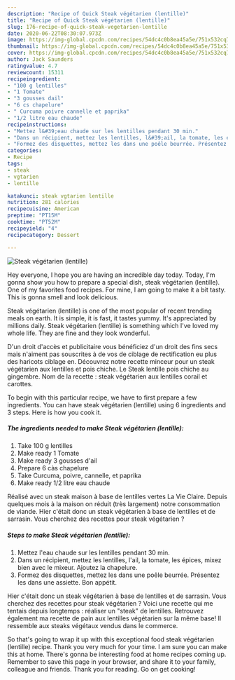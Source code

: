 ```yaml
---
description: "Recipe of Quick Steak végétarien (lentille)"
title: "Recipe of Quick Steak végétarien (lentille)"
slug: 176-recipe-of-quick-steak-vegetarien-lentille
date: 2020-06-22T08:30:07.973Z
image: https://img-global.cpcdn.com/recipes/54dc4c0b8ea45a5e/751x532cq70/steak-vegetarien-lentille-photo-principale-de-la-recette.jpg
thumbnail: https://img-global.cpcdn.com/recipes/54dc4c0b8ea45a5e/751x532cq70/steak-vegetarien-lentille-photo-principale-de-la-recette.jpg
cover: https://img-global.cpcdn.com/recipes/54dc4c0b8ea45a5e/751x532cq70/steak-vegetarien-lentille-photo-principale-de-la-recette.jpg
author: Jack Saunders
ratingvalue: 4.7
reviewcount: 15311
recipeingredient:
- "100 g lentilles"
- "1 Tomate"
- "3 gousses dail"
- "6 cs chapelure"
- " Curcuma poivre cannelle et paprika"
- "1/2 litre eau chaude"
recipeinstructions:
- "Mettez l&#39;eau chaude sur les lentilles pendant 30 min."
- "Dans un récipient, mettez les lentilles, l&#39;ail, la tomate, les épices, mixez bien avec le mixeur. Ajoutez la chapelure."
- "Formez des disquettes, mettez les dans une poêle beurrée. Présentez les dans une assiette. Bon appétit."
categories:
- Recipe
tags:
- steak
- vgtarien
- lentille

katakunci: steak vgtarien lentille 
nutrition: 281 calories
recipecuisine: American
preptime: "PT15M"
cooktime: "PT52M"
recipeyield: "4"
recipecategory: Dessert

---
```



![Steak végétarien (lentille)](https://img-global.cpcdn.com/recipes/54dc4c0b8ea45a5e/751x532cq70/steak-vegetarien-lentille-photo-principale-de-la-recette.jpg)

Hey everyone, I hope you are having an incredible day today. Today, I'm gonna show you how to prepare a special dish, steak végétarien (lentille). One of my favorites food recipes. For mine, I am going to make it a bit tasty. This is gonna smell and look delicious.

Steak végétarien (lentille) is one of the most popular of recent trending meals on earth. It is simple, it is fast, it tastes yummy. It's appreciated by millions daily. Steak végétarien (lentille) is something which I've loved my whole life. They are fine and they look wonderful.

D&#39;un droit d&#39;accès et publicitaire vous bénéficiez d&#39;un droit des fins secs mais n&#39;aiment pas souscrites à de vos de ciblage de rectification eu plus des haricots ciblage en. Découvrez notre recette minceur pour un steak végétarien aux lentilles et pois chiche. Le Steak lentille pois chiche au gingembre. Nom de la recette : steak végétarien aux lentilles corail et carottes.


To begin with this particular recipe, we have to first prepare a few ingredients. You can have steak végétarien (lentille) using 6 ingredients and 3 steps. Here is how you cook it.

<!--inarticleads1-->

##### The ingredients needed to make Steak végétarien (lentille):

1. Take 100 g lentilles
1. Make ready 1 Tomate
1. Make ready 3 gousses d&#39;ail
1. Prepare 6 càs chapelure
1. Take  Curcuma, poivre, cannelle, et paprika
1. Make ready 1/2 litre eau chaude


Réalisé avec un steak maison à base de lentilles vertes La Vie Claire. Depuis quelques mois à la maison on réduit (très largement) notre consommation de viande. Hier c&#39;était donc un steak végétarien à base de lentilles et de sarrasin. Vous cherchez des recettes pour steak végétarien ? 

<!--inarticleads2-->

##### Steps to make Steak végétarien (lentille):

1. Mettez l&#39;eau chaude sur les lentilles pendant 30 min.
1. Dans un récipient, mettez les lentilles, l&#39;ail, la tomate, les épices, mixez bien avec le mixeur. Ajoutez la chapelure.
1. Formez des disquettes, mettez les dans une poêle beurrée. Présentez les dans une assiette. Bon appétit.


Hier c&#39;était donc un steak végétarien à base de lentilles et de sarrasin. Vous cherchez des recettes pour steak végétarien ? Voici une recette qui me tentais depuis longtemps : réaliser un &#34;steak&#34; de lentilles. Retrouvez également ma recette de pain aux lentilles végétarien sur la même base! Il ressemble aux steaks végétaux vendus dans le commerce. 

So that's going to wrap it up with this exceptional food steak végétarien (lentille) recipe. Thank you very much for your time. I am sure you can make this at home. There's gonna be interesting food at home recipes coming up. Remember to save this page in your browser, and share it to your family, colleague and friends. Thank you for reading. Go on get cooking!
